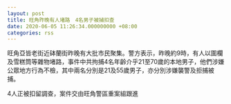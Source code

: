 ```yaml
---
layout: post
title: 旺角昨晚有人堵路　4名男子被捕扣查
date: 2020-06-05 11:26:34.000000000 +08:00
categories: rss
---
```


旺角亞皆老街近砵蘭街昨晚有大批市民聚集。警方表示，昨晚約9時，有人以圍欄及雪糕筒等雜物堵路，事件中共拘捕4名年齡介乎21至70歲的本地男子，他們涉嫌公眾地方行為不檢，其中兩名分別是21及55歲男子，亦分別涉嫌襲警及拒捕被捕。

4人正被扣留調查，案件交由旺角警區重案組跟進

